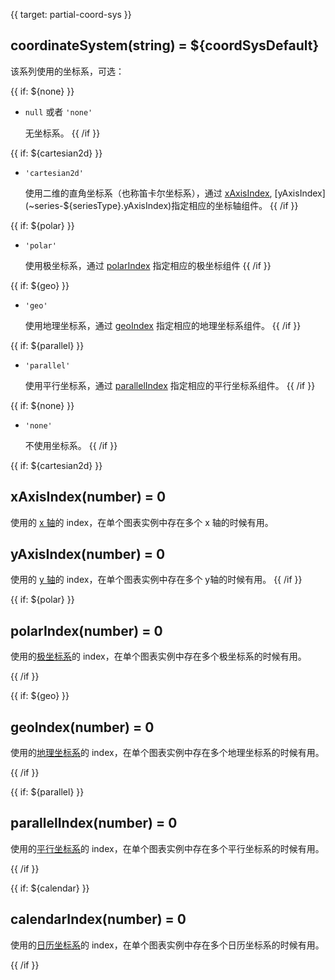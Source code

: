 
{{ target: partial-coord-sys }}

## coordinateSystem(string) = ${coordSysDefault}

该系列使用的坐标系，可选：

{{ if: ${none} }}
+ `null` 或者 `'none'`

    无坐标系。
{{ /if }}

{{ if: ${cartesian2d} }}

+ `'cartesian2d'`

    使用二维的直角坐标系（也称笛卡尔坐标系），通过 [xAxisIndex](~series-${seriesType}.xAxisIndex), [yAxisIndex](~series-${seriesType}.yAxisIndex)指定相应的坐标轴组件。
{{ /if }}

{{ if: ${polar} }}

+ `'polar'`

    使用极坐标系，通过 [polarIndex](~series-${seriesType}.polarIndex) 指定相应的极坐标组件
{{ /if }}

{{ if: ${geo} }}

+ `'geo'`

    使用地理坐标系，通过 [geoIndex](~series-${seriesType}.geoIndex) 指定相应的地理坐标系组件。
{{ /if }}

{{ if: ${parallel} }}

+ `'parallel'`

    使用平行坐标系，通过 [parallelIndex](~series-${seriesType}.parallelIndex) 指定相应的平行坐标系组件。
{{ /if }}

{{ if: ${none} }}

+ `'none'`

    不使用坐标系。
{{ /if }}



{{ if: ${cartesian2d} }}

## xAxisIndex(number) = 0

使用的 [x 轴](~xAxis)的 index，在单个图表实例中存在多个 x 轴的时候有用。

## yAxisIndex(number) = 0

使用的 [y 轴](~yAxis)的 index，在单个图表实例中存在多个 y轴的时候有用。
{{ /if }}



{{ if: ${polar} }}

## polarIndex(number) = 0

使用的[极坐标系](~polar)的 index，在单个图表实例中存在多个极坐标系的时候有用。

{{ /if }}



{{ if: ${geo} }}

## geoIndex(number) = 0

使用的[地理坐标系](~geo)的 index，在单个图表实例中存在多个地理坐标系的时候有用。

{{ /if }}



{{ if: ${parallel} }}

## parallelIndex(number) = 0

使用的[平行坐标系](~parallel)的 index，在单个图表实例中存在多个平行坐标系的时候有用。

{{ /if }}


{{ if: ${calendar} }}

## calendarIndex(number) = 0

使用的[日历坐标系](~calendar)的 index，在单个图表实例中存在多个日历坐标系的时候有用。

{{ /if }}

